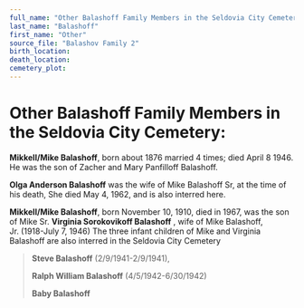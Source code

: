 ```yaml
---
full_name: "Other Balashoff Family Members in the Seldovia City Cemetery"
last_name: "Balashoff"
first_name: "Other"
source_file: "Balashov Family 2"
birth_location:
death_location:
cemetery_plot: 
---
```

# Other Balashoff Family Members in the Seldovia City Cemetery:

**Mikkell/Mike Balashoff**, born about 1876 married 4 times; died April
8 1946. He was the son of Zacher and Mary Panfilloff Balashoff.

**Olga Anderson Balashoff** was the wife of Mike Balashoff Sr, at the
time of his death, She died May 4, 1962, and is also interred here.

**Mikkell/Mike Balashoff**, born November 10, 1910, died in 1967, was
the son of Mike Sr. **Virginia Sorokovikoff Balashoff** , wife of Mike
Balashoff, Jr. (1918-July 7, 1946) The three infant children of Mike and
Virginia Balashoff are also interred in the Seldovia City Cemetery

> **Steve Balashoff** (2/9/1941-2/9/1941),
> 
> **Ralph William Balashoff** (4/5/1942-6/30/1942)
> 
> **Baby Balashoff**
